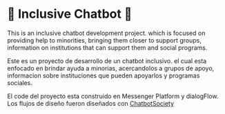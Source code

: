 # 🤝 Inclusive Chatbot 🤝 
 
 This is an inclusive chatbot development project. which is focused on providing help to minorities, bringing them closer to support groups, information on institutions that can support them and social programs.

Este es un proyecto de desarrollo de un chatbot inclusivo. el cual esta enfocado en brindar ayuda a minorias, acercandolos a grupos de apoyo, informacion sobre instituciones que pueden apoyarlos y programas sociales.

El code del proyecto esta construido en Messenger Platform y dialogFlow.
Los flujos de diseño fueron diseñados con [ChatbotSociety](https://botsociety.io/) 
